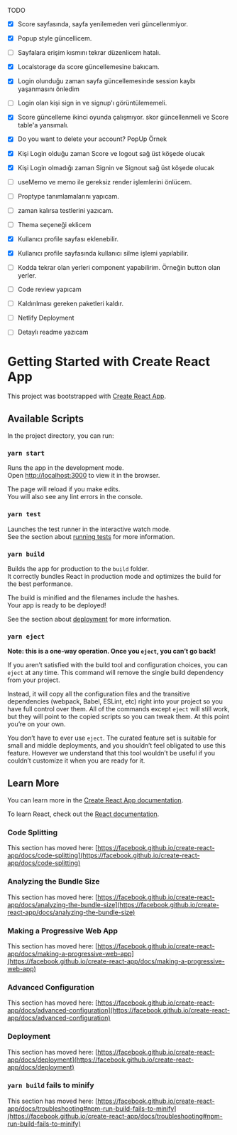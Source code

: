 TODO
- [x] Score sayfasında, sayfa yenilemeden veri güncellenmiyor.
- [x] Popup style güncellicem.
- [ ] Sayfalara erişim kısmını tekrar düzenlicem hatalı.
- [x] Localstorage da score güncellemesine bakıcam.
- [x] Login olunduğu zaman sayfa güncellemesinde session kaybı yaşanmasını önledim
- [ ] Login olan kişi sign in ve signup'ı görüntülememeli.
- [x] Score güncelleme ikinci oyunda çalışmıyor. skor güncellenmeli ve Score table'a yansımalı.
- [x] Do you want to delete your account? PopUp
Örnek 
- [x] Kişi Login olduğu zaman Score ve logout sağ üst köşede olucak
- [x] Kişi Login olmadığı zaman Signin ve Signout sağ üst köşede olucak


- [ ] useMemo ve memo ile gereksiz render işlemlerini önlücem.
- [ ] Proptype tanımlamalarını yapıcam.
- [ ] zaman kalırsa testlerini yazıcam.
- [ ] Thema seçeneği eklicem 
- [x] Kullanıcı profile sayfası eklenebilir.
- [x] Kullanıcı profile sayfasında kullanıcı silme işlemi yapılabilir.
- [ ] Kodda tekrar olan yerleri component yapabilirim. Örneğin button olan yerler.
- [ ] Code review yapıcam
- [ ] Kaldırılması gereken paketleri kaldır.
- [ ] Netlify Deployment
- [ ] Detaylı readme yazıcam



# Getting Started with Create React App

This project was bootstrapped with [Create React App](https://github.com/facebook/create-react-app).

## Available Scripts

In the project directory, you can run:

### `yarn start`

Runs the app in the development mode.\
Open [http://localhost:3000](http://localhost:3000) to view it in the browser.

The page will reload if you make edits.\
You will also see any lint errors in the console.

### `yarn test`

Launches the test runner in the interactive watch mode.\
See the section about [running tests](https://facebook.github.io/create-react-app/docs/running-tests) for more information.

### `yarn build`

Builds the app for production to the `build` folder.\
It correctly bundles React in production mode and optimizes the build for the best performance.

The build is minified and the filenames include the hashes.\
Your app is ready to be deployed!

See the section about [deployment](https://facebook.github.io/create-react-app/docs/deployment) for more information.

### `yarn eject`

**Note: this is a one-way operation. Once you `eject`, you can’t go back!**

If you aren’t satisfied with the build tool and configuration choices, you can `eject` at any time. This command will remove the single build dependency from your project.

Instead, it will copy all the configuration files and the transitive dependencies (webpack, Babel, ESLint, etc) right into your project so you have full control over them. All of the commands except `eject` will still work, but they will point to the copied scripts so you can tweak them. At this point you’re on your own.

You don’t have to ever use `eject`. The curated feature set is suitable for small and middle deployments, and you shouldn’t feel obligated to use this feature. However we understand that this tool wouldn’t be useful if you couldn’t customize it when you are ready for it.

## Learn More

You can learn more in the [Create React App documentation](https://facebook.github.io/create-react-app/docs/getting-started).

To learn React, check out the [React documentation](https://reactjs.org/).

### Code Splitting

This section has moved here: [https://facebook.github.io/create-react-app/docs/code-splitting](https://facebook.github.io/create-react-app/docs/code-splitting)

### Analyzing the Bundle Size

This section has moved here: [https://facebook.github.io/create-react-app/docs/analyzing-the-bundle-size](https://facebook.github.io/create-react-app/docs/analyzing-the-bundle-size)

### Making a Progressive Web App

This section has moved here: [https://facebook.github.io/create-react-app/docs/making-a-progressive-web-app](https://facebook.github.io/create-react-app/docs/making-a-progressive-web-app)

### Advanced Configuration

This section has moved here: [https://facebook.github.io/create-react-app/docs/advanced-configuration](https://facebook.github.io/create-react-app/docs/advanced-configuration)

### Deployment

This section has moved here: [https://facebook.github.io/create-react-app/docs/deployment](https://facebook.github.io/create-react-app/docs/deployment)

### `yarn build` fails to minify

This section has moved here: [https://facebook.github.io/create-react-app/docs/troubleshooting#npm-run-build-fails-to-minify](https://facebook.github.io/create-react-app/docs/troubleshooting#npm-run-build-fails-to-minify)
